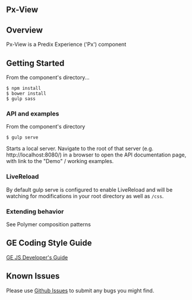 Px-View
-----------------------------------------------

## Overview

Px-View is a Predix Experience ('Px') component

## Getting Started

From the component's directory...

```
$ npm install
$ bower install
$ gulp sass
```

### API and examples

From the component's directory

```
$ gulp serve
```

Starts a local server. Navigate to the root of that server (e.g. http://localhost:8080/) in a browser to open the API documentation page, with link to the "Demo" / working examples.

### LiveReload

By default gulp serve is configured to enable LiveReload and will be watching for modifications in your root directory as well as `/css`.

### Extending behavior

See Polymer composition patterns

GE Coding Style Guide
---------------------

[GE JS Developer's Guide](https://github.com/GeneralElectric/javascript)


## Known Issues

Please use [Github Issues](https://github.com/PredixDev/px-view/issues) to submit any bugs you might find.
